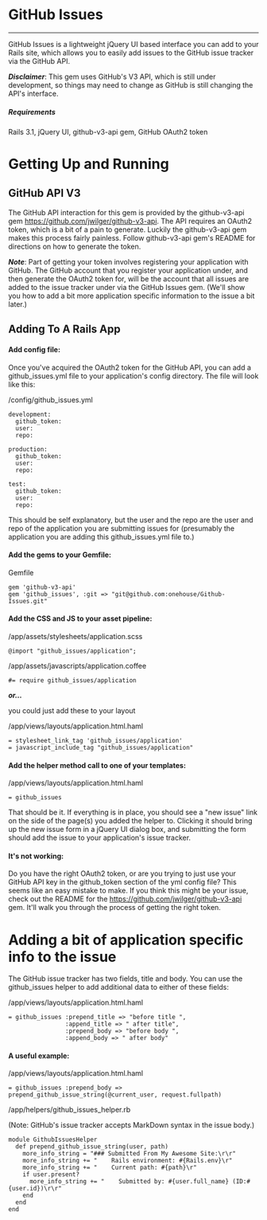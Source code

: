 # GitHub Issues

----

GitHub Issues is a lightweight jQuery UI based interface you can add to your Rails site, which allows you to easily add issues to the GitHub issue tracker via the GitHub API.

***Disclaimer***: This gem uses GitHub's V3 API, which is still under development, so things may need to change as GitHub is still changing the API's interface.

##### Requirements 

Rails 3.1, jQuery UI, github-v3-api gem, GitHub OAuth2 token

# Getting Up and Running

## GitHub API V3

The GitHub API interaction for this gem is provided by the github-v3-api gem <https://github.com/jwilger/github-v3-api>.  The API requires an OAuth2 token, which is a bit of a pain to generate.  Luckily the github-v3-api gem makes this process fairly painless.  Follow github-v3-api gem's README for directions on how to generate the token.

***Note***: Part of getting your token involves registering your application with GitHub.  The GitHub account that you register your application under, and then generate the OAuth2 token for, will be the account that all issues are added to the issue tracker under via the GitHub Issues gem.  (We'll show you how to add a bit more application specific information to the issue a bit later.) 

## Adding To A Rails App

#### Add config file:

Once you've acquired the OAuth2 token for the GitHub API, you can add a github_issues.yml file to your application's config directory.  The file will look like this:

/config/github_issues.yml

    development:
      github_token: 
      user: 
      repo: 
    
    production:
      github_token: 
      user: 
      repo: 
    
    test:
      github_token: 
      user: 
      repo: 

This should be self explanatory, but the user and the repo are the user and repo of the application you are submitting issues for (presumably the application you are adding this github_issues.yml file to.)

#### Add the gems to your Gemfile:

Gemfile

    gem 'github-v3-api'
    gem 'github_issues', :git => "git@github.com:onehouse/Github-Issues.git"

#### Add the CSS and JS to your asset pipeline:

/app/assets/stylesheets/application.scss

    @import "github_issues/application";

/app/assets/javascripts/application.coffee

    #= require github_issues/application

***or…***

you could just add these to your layout

/app/views/layouts/application.html.haml

    = stylesheet_link_tag 'github_issues/application'
    = javascript_include_tag "github_issues/application"

#### Add the helper method call to one of your templates:

/app/views/layouts/application.html.haml

    = github_issues

That should be it.  If everything is in place, you should see a "new issue" link on the side of the page(s) you added the helper to.  Clicking it should bring up the new issue form in a jQuery UI dialog box, and submitting the form should add the issue to your application's issue tracker.

#### It's not working:

Do you have the right OAuth2 token, or are you trying to just use your GitHub API key in the github_token section of the yml config file?  This seems like an easy mistake to make.  If you think this might be your issue, check out the README for the <https://github.com/jwilger/github-v3-api> gem.  It'll walk you through the process of getting the right token.

# Adding a bit of application specific info to the issue

The GitHub issue tracker has two fields, title and body.  You can use the github_issues helper to add additional data to either of these fields:

/app/views/layouts/application.html.haml

    = github_issues :prepend_title => "before title ",
                    :append_title => " after title", 
                    :prepend_body => "before body ",
                    :append_body => " after body"

#### A useful example:

/app/views/layouts/application.html.haml

    = github_issues :prepend_body => prepend_github_issue_string(@current_user, request.fullpath)

/app/helpers/github_issues_helper.rb

(Note: GitHub's issue tracker accepts MarkDown syntax in the issue body.)

    module GithubIssuesHelper
      def prepend_github_issue_string(user, path)
        more_info_string = "### Submitted From My Awesome Site:\r\r"
        more_info_string += "    Rails environment: #{Rails.env}\r"
        more_info_string += "    Current path: #{path}\r"
        if user.present?
          more_info_string += "    Submitted by: #{user.full_name} (ID:#{user.id})\r\r"
        end
      end
    end